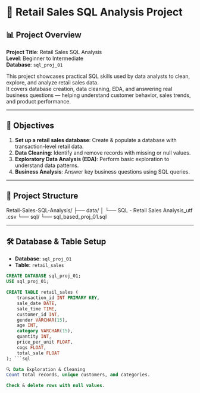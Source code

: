 # 🛒 Retail Sales SQL Analysis Project

## 📊 Project Overview

**Project Title**: Retail Sales SQL Analysis  
**Level**: Beginner to Intermediate  
**Database**: `sql_proj_01`  

This project showcases practical SQL skills used by data analysts to clean, explore, and analyze retail sales data.  
It covers database creation, data cleaning, EDA, and answering real business questions — helping understand customer behavior, sales trends, and product performance.

---

## 🎯 Objectives

1. **Set up a retail sales database**: Create & populate a database with transaction-level retail data.
2. **Data Cleaning**: Identify and remove records with missing or null values.
3. **Exploratory Data Analysis (EDA)**: Perform basic exploration to understand data patterns.
4. **Business Analysis**: Answer key business questions using SQL queries.

---

## 📁 Project Structure

Retail-Sales-SQL-Analysis/
├── data/
│ └── SQL - Retail Sales Analysis_utf .csv
└── sql/
└── sql_based_proj_01.sql

---

## 🛠 Database & Table Setup

- **Database**: `sql_proj_01`
- **Table**: `retail_sales`

```sql
CREATE DATABASE sql_proj_01;
USE sql_proj_01;

CREATE TABLE retail_sales (
    transaction_id INT PRIMARY KEY,
    sale_date DATE,
    sale_time TIME,
    customer_id INT,
    gender VARCHAR(15),
    age INT,
    category VARCHAR(15),
    quantity INT,
    price_per_unit FLOAT,
    cogs FLOAT,
    total_sale FLOAT
); ```sql

🔍 Data Exploration & Cleaning
Count total records, unique customers, and categories.

Check & delete rows with null values.




